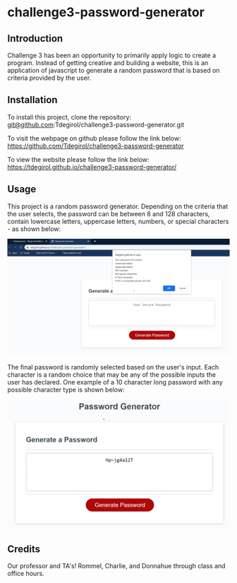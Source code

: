 # challenge3-password-generator

## Introduction

Challenge 3 has been an opportunity to primarily apply logic to create a program. Instead of getting creative and building a website, this is an application of javascript to generate a random password that is based on criteria provided by the user.

## Installation

To install this project, clone the repository:
    git@github.com:Tdegirol/challenge3-password-generator.git

To visit the webpage on github please follow the link below:
    https://github.com/Tdegirol/challenge3-password-generator

To view the website please follow the link below:
    https://tdegirol.github.io/challenge3-password-generator/

## Usage

This project is a random password generator. Depending on the criteria that the user selects, the password can be between 8 and 128 characters, contain lowercase letters, uppercase letters, numbers, or special characters - as shown below:

![Media-Queries-Image](Assets/images/criteria.jpg)

The final password is randomly selected based on the user's input. Each character is a random choice that may be any of the possible inputs the user has declared. One example of a 10 character long password with any possible character type is shown below:

![Media-Queries-Image](Assets/images/example.jpg)

## Credits

Our professor and TA's! Rommel, Charlie, and Donnahue through class and office hours.
